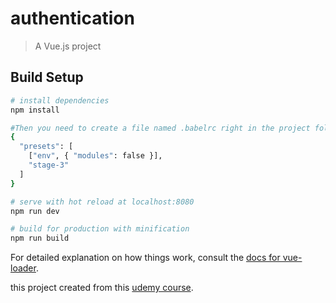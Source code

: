 # authentication

> A Vue.js project

## Build Setup

``` bash
# install dependencies
npm install

#Then you need to create a file named .babelrc right in the project folder and write the following codes in it so that we will not encounter problems in mapping operations related to Store.
{
  "presets": [
    ["env", { "modules": false }],
    "stage-3"
  ]
}

# serve with hot reload at localhost:8080
npm run dev

# build for production with minification
npm run build
```

For detailed explanation on how things work, consult the [docs for vue-loader](http://vuejs.github.io/vue-loader).

this project created from this [udemy course](https://www.udemy.com/course/sifirdan-ileri-seviye-vuejs-2-vuex-vue-router-egitim-seti/). 
